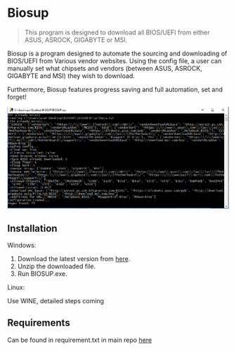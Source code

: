 # Biosup
> This program is designed to download all BIOS/UEFI from either ASUS, ASROCK, GIGABYTE or MSI. 


Biosup is a program designed to automate the sourcing and downloading of BIOS/UEFI from Various vendor websites. Using the config file, a user can manually set what chipsets and vendors (between ASUS, ASROCK, GIGABYTE and MSI) they wish to download.

Furthermore, Biosup features progress saving and full automation, set and forget!

![](header.PNG)

## Installation

Windows:


1. Download the latest version from [here](https://bitbucket.org/Rexzarrax/biosup/downloads/).
2. Unzip the downloaded file.
3. Run BIOSUP.exe.


Linux:

Use WINE, detailed steps coming


## Requirements 
Can be found in requirement.txt in main repo [here](https://bitbucket.org/Rexzarrax/biosup/src/master/requirements.txt)